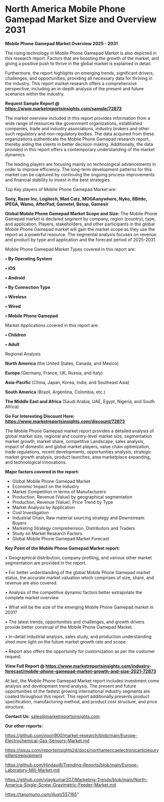 # North America Mobile Phone Gamepad Market Size and Overview 2031

<Strong> Mobile Phone Gamepad Market Overview 2025 - 2031</strong>

The rising technology in Mobile Phone Gamepad Market is also depicted in this research report. Factors that are boosting the growth of the market, and giving a positive push to thrive in the global market is explained in detail.

Furthermore, the report highlights on emerging trends, significant drivers, challenges, and opportunities, providing all necessary data for thriving in the industry. This report market research offers a comprehensive perspective, including an in-depth analysis of the present and future scenarios within the industry.

<strong>Request Sample Report @ <a href=https://www.marketreportsinsights.com/sample/72873>https://www.marketreportsinsights.com/sample/72873</a></strong>

The market overview included in this report provides information from a wide range of resources like government organizations, established companies, trade and industry associations, industry brokers and other such regulatory and non-regulatory bodies. The data acquired from these organizations authenticate the Mobile Phone Gamepad research report, thereby aiding the clients in better decision making. Additionally, the data provided in this report offers a contemporary understanding of the market dynamics.

The leading players are focusing mainly on technological advancements in order to improve efficiency. The long-term development patterns for this market can be captured by continuing the ongoing process improvements and financial stability to invest in the best strategies.

Top Key players of Mobile Phone Gamepad Market are:

<strong>Sony, Razer Inc, Logitech, Mad Catz, MOGAanywhere, Nyko, 8Bitdo, IPEGA, Wamo, AfterPad, Gametel, Betop, Gamesir</strong>

<strong><b>Global Mobile Phone Gamepad Market Scope and Size:</b></strong>
The Mobile Phone Gamepad market is declared segment by company, region (country), type, and application. Players, stakeholders, and other participants in the global Mobile Phone Gamepad market will gain the market scope as they use the report as a powerful resource. The segmental analysis focuses on revenue and product by type and application and the forecast period of 2025-2031.

Mobile Phone Gamepad Market Types covered in this report are:

<strong>• By Operating System

• iOS

• Android

• By Connection Type

• Wireless

• Wired

• Mobile Phone Gamepad</strong>

Market Applications covered in this report are:

<strong>• Children

• Adult</strong> 

Regional Analysis

<strong>North America</strong> (the United States, Canada, and Mexico)

<strong>Europe</strong> (Germany, France, UK, Russia, and Italy)

<strong>Asia-Pacific</strong> (China, Japan, Korea, India, and Southeast Asia)

<strong>South America</strong> (Brazil, Argentina, Colombia, etc.)

<strong>The Middle East and Africa</strong> (Saudi Arabia, UAE, Egypt, Nigeria, and South Africa)

<strong>Go For Interesting Discount Here: <a href=https://www.marketreportsinsights.com/discount/72873>https://www.marketreportsinsights.com/discount/72873</a></strong>

The Mobile Phone Gamepad market report provides a detailed analysis of global market size, regional and country-level market size, segmentation market growth, market share, competitive Landscape, sales analysis, impact of domestic and global market players, value chain optimization, trade regulations, recent developments, opportunities analysis, strategic market growth analysis, product launches, area marketplace expanding, and technological innovations.

<strong><b>Major factors covered in the report:</b></strong>
<ul>
  <li>Global Mobile Phone Gamepad Market </li>
  <li>Economic Impact on the Industry</li>
  <li>Market Competition in terms of Manufacturers</li>
  <li>Production, Revenue (Value) by geographical segmentation</li>
  <li>Production, Revenue (Value), Price Trend by Type</li>
  <li>Market Analysis by Application</li>
  <li>Cost Investigation</li>
  <li>Industrial Chain, Raw material sourcing strategy and Downstream Buyers</li>
  <li>Marketing Strategy comprehension, Distributors and Traders</li>
  <li>Study on Market Research Factors</li>
  <li>Global Mobile Phone Gamepad Market Forecast</li>
</ul>

<strong><b>Key Point of the Mobile Phone Gamepad Market report:</b></strong>

• Geographical distribution, company profiling, and various other market segmentation are provided in the report.

• For better understanding of the global Mobile Phone Gamepad market status, the accurate market valuation which comprises of size, share, and revenue are also covered.

• Analysis of the competitive dynamic factors better extrapolate the complete market overview

• What will be the size of the emerging Mobile Phone Gamepad market in 2031?

• The latest trends, opportunities and challenges, and growth drivers provide better construal of the Mobile Phone Gamepad Market.

• In-detail industrial analysis, sales study, and production understanding shed more light on the future market growth rate and scope.

• Report also offers the opportunity for customization as per the customer request.

<strong><b>View Full Report @ <a href=https://www.marketreportsinsights.com/industry-forecast/mobile-phone-gamepad-market-growth-and-size-2021-72873>https://www.marketreportsinsights.com/industry-forecast/mobile-phone-gamepad-market-growth-and-size-2021-72873</a></b></strong>


At last, the Mobile Phone Gamepad Market report includes investment come analysis and development trend analysis. The present and future opportunities of the fastest growing international industry segments are coated throughout this report. This report additionally presents product specification, manufacturing method, and product cost structure, and price structure.

<strong>Contact Us:</strong>
sales@marketreportsinsights.com

<strong>Our other reports:</strong>

<a href=https://github.com/noori900/market-research/blob/main/Europe-Electrochemical-Gas-Sensors-Market.md>https://github.com/noori900/market-research/blob/main/Europe-Electrochemical-Gas-Sensors-Market.md</a>

<a href=https://issuu.com/reportsinsights24/docs/northamericaelectronicarticlesurveillanceequipment>https://issuu.com/reportsinsights24/docs/northamericaelectronicarticlesurveillanceequipment</a>

<a href=https://github.com/Hindavi8/Trending-Reports/blob/main/Europe-Laboratory-Mill-Market.md>https://github.com/Hindavi8/Trending-Reports/blob/main/Europe-Laboratory-Mill-Market.md</a>

<a href=https://github.com/vijaykumar207/Marketing-Trends/blob/main/North-America-Single-Screw-Gravimetric-Feeder-Market.md>https://github.com/vijaykumar207/Marketing-Trends/blob/main/North-America-Single-Screw-Gravimetric-Feeder-Market.md</a>

<a href=https://tanomuno.com/illust/557165>https://tanomuno.com/illust/557165</a>"
